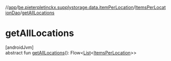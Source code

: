 //[app](../../../index.md)/[be.pieterpletinckx.supplystorage.data.itemPerLocation](../index.md)/[ItemsPerLocationDao](index.md)/[getAllLocations](get-all-locations.md)

# getAllLocations

[androidJvm]\
abstract fun [getAllLocations](get-all-locations.md)(): Flow&lt;[List](https://kotlinlang.org/api/latest/jvm/stdlib/kotlin.collections/-list/index.html)&lt;[ItemsPerLocation](../-items-per-location/index.md)&gt;&gt;

